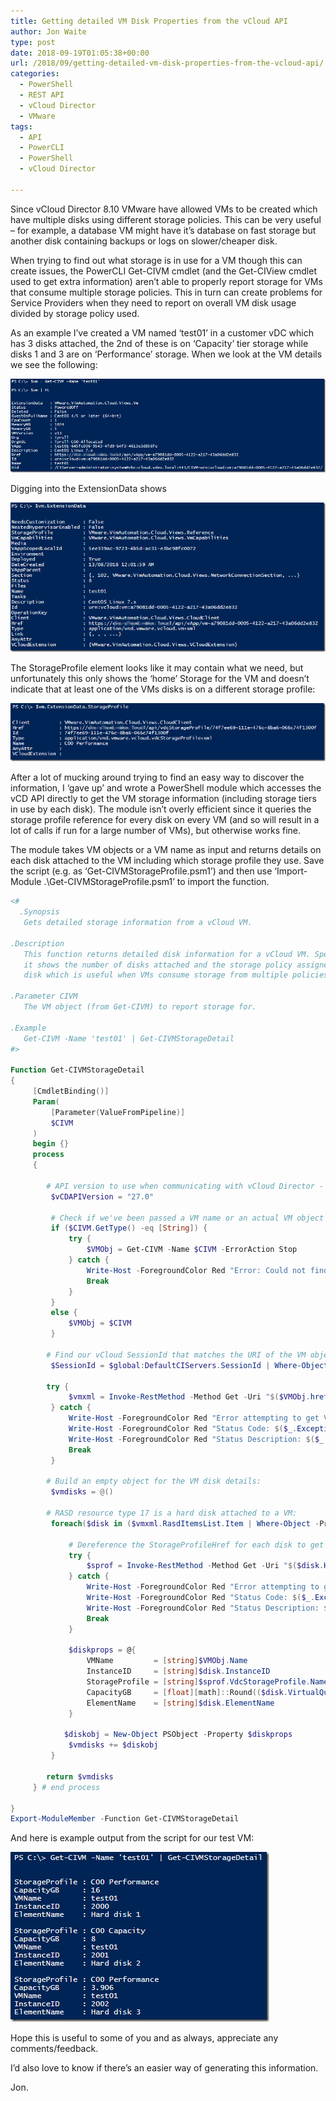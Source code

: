 ```yaml
---
title: Getting detailed VM Disk Properties from the vCloud API
author: Jon Waite
type: post
date: 2018-09-19T01:05:38+00:00
url: /2018/09/getting-detailed-vm-disk-properties-from-the-vcloud-api/
categories:
  - PowerShell
  - REST API
  - vCloud Director
  - VMware
tags:
  - API
  - PowerCLI
  - PowerShell
  - vCloud Director

---
```

Since vCloud Director 8.10 VMware have allowed VMs to be created which have multiple disks using different storage policies. This can be very useful – for example, a database VM might have it’s database on fast storage but another disk containing backups or logs on slower/cheaper disk.

When trying to find out what storage is in use for a VM though this can create issues, the PowerCLI Get-CIVM cmdlet (and the Get-CIView cmdlet used to get extra information) aren’t able to properly report storage for VMs that consume multiple storage policies. This in turn can create problems for Service Providers when they need to report on overall VM disk usage divided by storage policy used.

As an example I’ve created a VM named ‘test01’ in a customer vDC which has 3 disks attached, the 2nd of these is on ‘Capacity’ tier storage while disks 1 and 3 are on ‘Performance’ storage. When we look at the VM details we see the following:

![](image_thumb.png)

Digging into the ExtensionData shows

![](image_thumb-1.png)

The StorageProfile element looks like it may contain what we need, but unfortunately this only shows the ‘home’ Storage for the VM and doesn’t indicate that at least one of the VMs disks is on a different storage profile:

![](image_thumb-2.png)

After a lot of mucking around trying to find an easy way to discover the information, I ‘gave up’ and wrote a PowerShell module which accesses the vCD API directly to get the VM storage information (including storage tiers in use by each disk). The module isn’t overly efficient since it queries the storage profile reference for every disk on every VM (and so will result in a lot of calls if run for a large number of VMs), but otherwise works fine.

The module takes VM objects or a VM name as input and returns details on each disk attached to the VM including which storage profile they use. Save the script (e.g. as ‘Get-CIVMStorageProfile.psm1’) and then use ‘Import-Module .\Get-CIVMStorageProfile.psm1’ to import the function.

```powershell
<#
  .Synopsis
   Gets detailed storage information from a vCloud VM.

.Description
   This function returns detailed disk information for a vCloud VM. Specifically
   it shows the number of disks attached and the storage policy assigned to each
   disk which is useful when VMs consume storage from multiple policies.

.Parameter CIVM
   The VM object (from Get-CIVM) to report storage for.

.Example
   Get-CIVM -Name 'test01' | Get-CIVMStorageDetail
#>

Function Get-CIVMStorageDetail
{
     [CmdletBinding()]
     Param(
         [Parameter(ValueFromPipeline)]
         $CIVM
     )
     begin {}
     process
     {

        # API version to use when communicating with vCloud Director - API 27.0 is vCloud Director 8.20:
         $vCDAPIVersion = "27.0"
                 
         # Check if we've been passed a VM name or an actual VM object and handle appropriately
         if ($CIVM.GetType() -eq [String]) {
             try {
                 $VMObj = Get-CIVM -Name $CIVM -ErrorAction Stop
             } catch {
                 Write-Host -ForegroundColor Red "Error: Could not find a VM with the name $CIVM."
                 Break
             }
         }
         else {
             $VMObj = $CIVM
         }

        # Find our vCloud SessionId that matches the URI of the VM object:
         $SessionId = $global:DefaultCIServers.SessionId | Where-Object { $VMObj.href -match $_.ServiceUri }

        try {
             $vmxml = Invoke-RestMethod -Method Get -Uri "$($VMObj.href)/virtualHardwareSection/disks" -Headers @{'x-vcloud-authorization'=$SessionId; 'Accept'="application/*+xml;version=$($vCDAPIVersion)"} -ErrorAction Stop
         } catch {
             Write-Host -ForegroundColor Red "Error attempting to get VM details from API:"
             Write-Host -ForegroundColor Red "Status Code: $($_.Exception.Response.StatusCode.value__)"
             Write-Host -ForegroundColor Red "Status Description: $($_.Exception.Response.StatusDescription)"
             Break
         }

        # Build an empty object for the VM disk details:
         $vmdisks = @()

        # RASD resource type 17 is a hard disk attached to a VM:
         foreach($disk in ($vmxml.RasdItemsList.Item | Where-Object -Property ResourceType -eq 17)) {
             
             # Dereference the StorageProfileHref for each disk to get the Storage Profile Name:
             try {
                 $sprof = Invoke-RestMethod -Method Get -Uri "$($disk.HostResource.storageProfileHref)" -Headers @{'x-vcloud-authorization'=$SessionId; 'Accept'="application/*+xml;version=$($vCDAPIVersion)"} -ErrorAction Stop
             } catch {
                 Write-Host -ForegroundColor Red "Error attempting to get Storage Profile Name:"
                 Write-Host -ForegroundColor Red "Status Code: $($_.Exception.Response.StatusCode.value__)"
                 Write-Host -ForegroundColor Red "Status Description: $($_.Exception.Response.StatusDescription)"
                 Break
             }
             
             $diskprops = @{
                 VMName         = [string]$VMObj.Name
                 InstanceID     = [string]$disk.InstanceID
                 StorageProfile = [string]$sprof.VdcStorageProfile.Name
                 CapacityGB     = [float][math]::Round(($disk.VirtualQuantity / 1024 / 1024 / 1024),3)
                 ElementName    = [string]$disk.ElementName
             }

            $diskobj = New-Object PSObject -Property $diskprops
             $vmdisks += $diskobj
         }

        return $vmdisks
     } # end process

}
Export-ModuleMember -Function Get-CIVMStorageDetail
```

And here is example output from the script for our test VM:

![](image_thumb-3.png)

Hope this is useful to some of you and as always, appreciate any comments/feedback.

I’d also love to know if there’s an easier way of generating this information.

Jon.